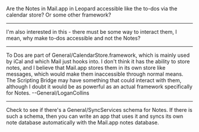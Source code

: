 Are the Notes in Mail.app in Leopard accessible like the to-dos via the calendar store? Or some other framework?

----

I'm also interested in this - there must be some way to interact them, I mean, why make to-dos accessible and not the Notes?

----

To Dos are part of General/CalendarStore.framework, which is mainly used by iCal and which Mail just hooks into. I don't think it has the ability to store notes, and I believe that Mail.app stores them in its own store like messages, which would make them inaccessible through normal means. The Scripting Bridge may have something that could interact with them, although I doubt it would be as powerful as an actual framework specifically for Notes. --General/LoganCollins

----

Check to see if there's a General/SyncServices schema for Notes.  If there is such a schema, then you can write an app that uses it and syncs its own note database automatically with the Mail.app notes database.